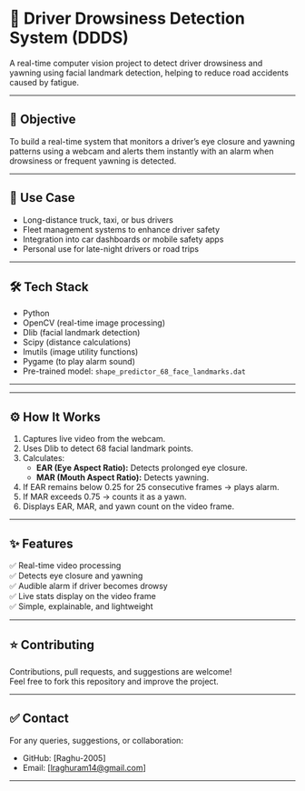 # 🚗 Driver Drowsiness Detection System (DDDS)

A real-time computer vision project to detect driver drowsiness and yawning using facial landmark detection, helping to reduce road accidents caused by fatigue.

---

## 🎯 **Objective**

To build a real-time system that monitors a driver’s eye closure and yawning patterns using a webcam and alerts them instantly with an alarm when drowsiness or frequent yawning is detected.

---

## 📌 **Use Case**

- Long-distance truck, taxi, or bus drivers
- Fleet management systems to enhance driver safety
- Integration into car dashboards or mobile safety apps
- Personal use for late-night drivers or road trips

---

## 🛠 **Tech Stack**

- Python
- OpenCV (real-time image processing)
- Dlib (facial landmark detection)
- Scipy (distance calculations)
- Imutils (image utility functions)
- Pygame (to play alarm sound)
- Pre-trained model: `shape_predictor_68_face_landmarks.dat`

---


---

## ⚙️ **How It Works**

1. Captures live video from the webcam.
2. Uses Dlib to detect 68 facial landmark points.
3. Calculates:
   - **EAR (Eye Aspect Ratio):** Detects prolonged eye closure.
   - **MAR (Mouth Aspect Ratio):** Detects yawning.
4. If EAR remains below 0.25 for 25 consecutive frames → plays alarm.
5. If MAR exceeds 0.75 → counts it as a yawn.
6. Displays EAR, MAR, and yawn count on the video frame.

---

## ✨ **Features**

✅ Real-time video processing  
✅ Detects eye closure and yawning  
✅ Audible alarm if driver becomes drowsy  
✅ Live stats display on the video frame  
✅ Simple, explainable, and lightweight  


---

## ⭐ **Contributing**

Contributions, pull requests, and suggestions are welcome!  
Feel free to fork this repository and improve the project.

---

## ✅ **Contact**

For any queries, suggestions, or collaboration:

- GitHub: [Raghu-2005]
- Email: [lraghuram14@gmail.com]

---


